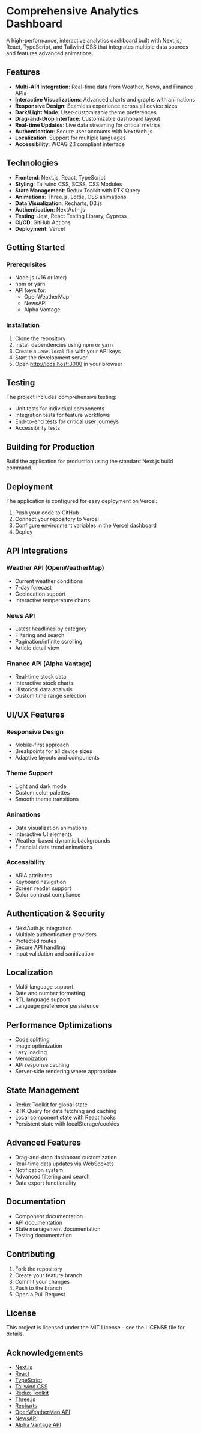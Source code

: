 # Comprehensive Analytics Dashboard

A high-performance, interactive analytics dashboard built with Next.js, React, TypeScript, and Tailwind CSS that integrates multiple data sources and features advanced animations.



## Features

- **Multi-API Integration**: Real-time data from Weather, News, and Finance APIs
- **Interactive Visualizations**: Advanced charts and graphs with animations
- **Responsive Design**: Seamless experience across all device sizes
- **Dark/Light Mode**: User-customizable theme preferences
- **Drag-and-Drop Interface**: Customizable dashboard layout
- **Real-time Updates**: Live data streaming for critical metrics
- **Authentication**: Secure user accounts with NextAuth.js
- **Localization**: Support for multiple languages
- **Accessibility**: WCAG 2.1 compliant interface

## Technologies

- **Frontend**: Next.js, React, TypeScript
- **Styling**: Tailwind CSS, SCSS, CSS Modules
- **State Management**: Redux Toolkit with RTK Query
- **Animations**: Three.js, Lottie, CSS animations
- **Data Visualization**: Recharts, D3.js
- **Authentication**: NextAuth.js
- **Testing**: Jest, React Testing Library, Cypress
- **CI/CD**: GitHub Actions
- **Deployment**: Vercel


##  Getting Started

### Prerequisites

- Node.js (v16 or later)
- npm or yarn
- API keys for:
  - OpenWeatherMap
  - NewsAPI
  - Alpha Vantage

### Installation

1. Clone the repository
2. Install dependencies using npm or yarn
3. Create a `.env.local` file with your API keys
4. Start the development server
5. Open [http://localhost:3000](http://localhost:3000) in your browser

##  Testing

The project includes comprehensive testing:

- Unit tests for individual components
- Integration tests for feature workflows
- End-to-end tests for critical user journeys
- Accessibility tests

##  Building for Production

Build the application for production using the standard Next.js build command.

##  Deployment

The application is configured for easy deployment on Vercel:

1. Push your code to GitHub
2. Connect your repository to Vercel
3. Configure environment variables in the Vercel dashboard
4. Deploy

##  API Integrations

### Weather API (OpenWeatherMap)
- Current weather conditions
- 7-day forecast
- Geolocation support
- Interactive temperature charts

### News API
- Latest headlines by category
- Filtering and search
- Pagination/infinite scrolling
- Article detail view

### Finance API (Alpha Vantage)
- Real-time stock data
- Interactive stock charts
- Historical data analysis
- Custom time range selection

##  UI/UX Features

### Responsive Design
- Mobile-first approach
- Breakpoints for all device sizes
- Adaptive layouts and components

### Theme Support
- Light and dark mode
- Custom color palettes
- Smooth theme transitions

### Animations
- Data visualization animations
- Interactive UI elements
- Weather-based dynamic backgrounds
- Financial data trend animations

### Accessibility
- ARIA attributes
- Keyboard navigation
- Screen reader support
- Color contrast compliance

##  Authentication & Security

- NextAuth.js integration
- Multiple authentication providers
- Protected routes
- Secure API handling
- Input validation and sanitization

##  Localization

- Multi-language support
- Date and number formatting
- RTL language support
- Language preference persistence

##  Performance Optimizations

- Code splitting
- Image optimization
- Lazy loading
- Memoization
- API response caching
- Server-side rendering where appropriate

##  State Management

- Redux Toolkit for global state
- RTK Query for data fetching and caching
- Local component state with React hooks
- Persistent state with localStorage/cookies

##  Advanced Features

- Drag-and-drop dashboard customization
- Real-time data updates via WebSockets
- Notification system
- Advanced filtering and search
- Data export functionality

##  Documentation

- Component documentation
- API documentation
- State management documentation
- Testing documentation

##  Contributing

1. Fork the repository
2. Create your feature branch
3. Commit your changes
4. Push to the branch
5. Open a Pull Request

##  License

This project is licensed under the MIT License - see the LICENSE file for details.

##  Acknowledgements

- [Next.js](https://nextjs.org/)
- [React](https://reactjs.org/)
- [TypeScript](https://www.typescriptlang.org/)
- [Tailwind CSS](https://tailwindcss.com/)
- [Redux Toolkit](https://redux-toolkit.js.org/)
- [Three.js](https://threejs.org/)
- [Recharts](https://recharts.org/)
- [OpenWeatherMap API](https://openweathermap.org/api)
- [NewsAPI](https://newsapi.org/)
- [Alpha Vantage API](https://www.alphavantage.co/)
